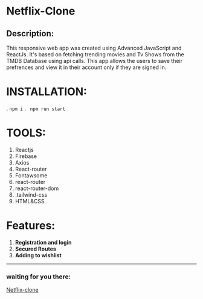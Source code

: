  
# Netflix-Clone
## Description:
   This responsive web app was created using Advanced JavaScript and ReactJs. It's based on fetching trending movies and Tv Shows from the TMDB Database using api calls. This app allows the users to save their prefrences and view it in their account only if they are signed in.
 

# INSTALLATION:
. `npm i`
. ` npm run start`
 

# TOOLS:
1. Reactjs
2. Firebase
3. Axios
4. React-router
5. Fontawsome
6. react-router
7. react-router-dom
8. .tailwind-css 
9. HTML&CSS

 



 

# Features:
 1. **Registration and login**
 2. **Secured Routes**
 3. **Adding to wishlist**
 
 
****
### waiting for you there:
[Netflix-clone](https://netflix-tailwind-clone.vercel.app/)

  
 
  





